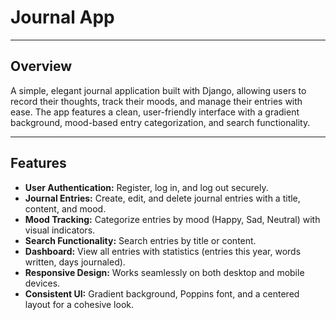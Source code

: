 # Journal App

---

## Overview
A simple, elegant journal application built with Django, allowing users to record their thoughts, track their moods, and manage their entries with ease. The app features a clean, user-friendly interface with a gradient background, mood-based entry categorization, and search functionality.

---

## Features
- **User Authentication:** Register, log in, and log out securely.
- **Journal Entries:** Create, edit, and delete journal entries with a title, content, and mood.
- **Mood Tracking:** Categorize entries by mood (Happy, Sad, Neutral) with visual indicators.
- **Search Functionality:** Search entries by title or content.
- **Dashboard:** View all entries with statistics (entries this year, words written, days journaled).
- **Responsive Design:** Works seamlessly on both desktop and mobile devices.
- **Consistent UI:** Gradient background, Poppins font, and a centered layout for a cohesive look.